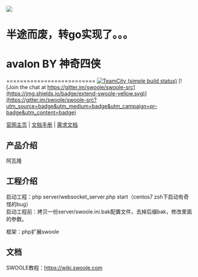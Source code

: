 ![](https://raw.github.com/niboge/avalon/master/docs/logo-saber.jpg)
# 半途而废，转go实现了。。。

# avalon BY 神奇四侠
==========================
[![TeamCity (simple build status)](https://img.shields.io/teamcity/http/teamcity.jetbrains.com/s/bt345.svg)](https://github.com/niboge/avalon/commits/master)
[![Join the chat at https://gitter.im/swoole/swoole-src](https://img.shields.io/badge/extend-swoole-yellow.svg)](https://gitter.im/swoole/swoole-src?utm_source=badge&utm_medium=badge&utm_campaign=pr-badge&utm_content=badge)

[官网主页](http://shikii.cc) | [文档手册](http://shikii.cc) | [需求文档](https://github.com/niboge/avalon/blob/master/docs/%E6%B8%B8%E6%88%8F%E8%A7%84%E5%88%99-%E9%9C%80%E6%B1%82%E6%96%87%E6%A1%A3.md)

## 产品介绍
  阿瓦隆


## 工程介绍
  启动工程：php server/websocket_server.php start（centos7 zsh下启动有奇怪的bug）</br>
  启动工程前：拷贝一份server/swoole.ini.bak配置文件，去掉后缀bak，修改里面的参数。
  
  框架：php扩展swoole


## 文档
  SWOOLE教程：https://wiki.swoole.com
